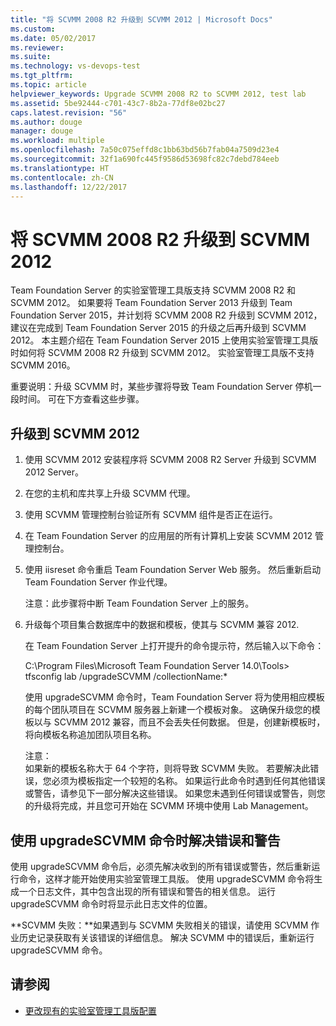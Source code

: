 ```yaml
---
title: "将 SCVMM 2008 R2 升级到 SCVMM 2012 | Microsoft Docs"
ms.custom: 
ms.date: 05/02/2017
ms.reviewer: 
ms.suite: 
ms.technology: vs-devops-test
ms.tgt_pltfrm: 
ms.topic: article
helpviewer_keywords: Upgrade SCVMM 2008 R2 to SCVMM 2012, test lab
ms.assetid: 5be92444-c701-43c7-8b2a-77df8e02bc27
caps.latest.revision: "56"
ms.author: douge
manager: douge
ms.workload: multiple
ms.openlocfilehash: 7a50c075effd8c1bb63bd56b7fab04a7509d23e4
ms.sourcegitcommit: 32f1a690fc445f9586d53698fc82c7debd784eeb
ms.translationtype: HT
ms.contentlocale: zh-CN
ms.lasthandoff: 12/22/2017
---
```

# <a name="upgrade-scvmm-2008-r2-to-scvmm-2012"></a>将 SCVMM 2008 R2 升级到 SCVMM 2012

Team Foundation Server 的实验室管理工具版支持 SCVMM 2008 R2 和 SCVMM 2012。 如果要将 Team Foundation Server 2013 升级到 Team Foundation Server 2015，并计划将 SCVMM 2008 R2 升级到 SCVMM 2012，建议在完成到 Team Foundation Server 2015 的升级之后再升级到 SCVMM 2012。 本主题介绍在 Team Foundation Server 2015 上使用实验室管理工具版时如何将 SCVMM 2008 R2 升级到 SCVMM 2012。
实验室管理工具版不支持 SCVMM 2016。 

重要说明：升级 SCVMM 时，某些步骤将导致 Team Foundation Server 停机一段时间。 可在下方查看这些步骤。

## <a name="upgrading-to-scvmm-2012"></a>升级到 SCVMM 2012

1. 使用 SCVMM 2012 安装程序将 SCVMM 2008 R2 Server 升级到 SCVMM 2012 Server。

1. 在您的主机和库共享上升级 SCVMM 代理。

1. 使用 SCVMM 管理控制台验证所有 SCVMM 组件是否正在运行。

1. 在 Team Foundation Server 的应用层的所有计算机上安装 SCVMM 2012 管理控制台。

1. 使用 iisreset 命令重启 Team Foundation Server Web 服务。 然后重新启动 Team Foundation Server 作业代理。

   注意：此步骤将中断 Team Foundation Server 上的服务。

1. 升级每个项目集合数据库中的数据和模板，使其与 SCVMM 兼容 
   2012.

   在 Team Foundation Server 上打开提升的命令提示符，然后输入以下命令：

   C:\\Program Files\\Microsoft Team Foundation Server 14.0\\Tools\> tfsconfig lab /upgradeSCVMM /collectionName:\*

   使用 upgradeSCVMM 命令时，Team Foundation Server 将为使用相应模板的每个团队项目在 SCVMM 服务器上新建一个模板对象。 这确保升级您的模板以与 SCVMM 2012 兼容，而且不会丢失任何数据。 但是，创建新模板时，将向模板名称追加团队项目名称。

   注意：  
   如果新的模板名称大于 64 个字符，则将导致 SCVMM 失败。 若要解决此错误，您必须为模板指定一个较短的名称。 如果运行此命令时遇到任何其他错误或警告，请参见下一部分解决这些错误。 如果您未遇到任何错误或警告，则您的升级将完成，并且您可开始在 SCVMM 环境中使用 Lab Management。

## <a name="resolving-errors-and-warnings-when-using-the-upgradescvmm-command"></a>使用 upgradeSCVMM 命令时解决错误和警告

使用 upgradeSCVMM 命令后，必须先解决收到的所有错误或警告，然后重新运行命令，这样才能开始使用实验室管理工具版。 使用 upgradeSCVMM 命令将生成一个日志文件，其中包含出现的所有错误和警告的相关信息。 运行 upgradeSCVMM 命令时将显示此日志文件的位置。

**SCVMM 失败：**如果遇到与 SCVMM 失败相关的错误，请使用 SCVMM 作业历史记录获取有关该错误的详细信息。 解决 SCVMM 中的错误后，重新运行 upgradeSCVMM 命令。

## <a name="see-also"></a>请参阅

* [更改现有的实验室管理工具版配置](https://msdn.microsoft.com/library/ee704508%28v=vs.140%29.aspx)
